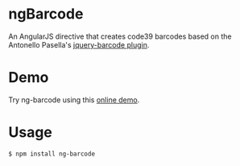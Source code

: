 ngBarcode
==============

An AngularJS directive that creates code39 barcodes based on the Antonello Pasella's [jquery-barcode plugin](https://github.com/antonellopasella/jquery-barcode).

# Demo

Try ng-barcode using this [online demo](http://luigiquarta.github.io/ng-barcode/).

# Usage

```sh
$ npm install ng-barcode
```

